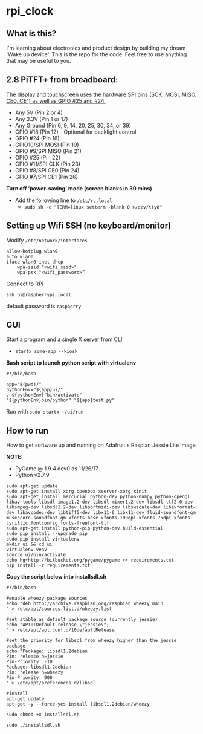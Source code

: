 # rpi_clock

## What is this?
I'm learning about electronics and product design by building my dream 'Wake up device'. This is the repo for the code. Feel free to use anything that may be useful to you.

## 2.8 PiTFT+ from breadboard:
[The display and touchscreen uses the hardware SPI pins (SCK, MOSI, MISO, CE0, CE1) as well as GPIO #25 and #24.](https://www.adafruit.com/product/2298)
* Any 5V (Pin 2 or 4)
* Any 3.3V (Pin 1 or 17)
* Any Ground (Pin 6, 9, 14, 20, 25, 30, 34, or 39)
* GPIO #18 (Pin 12) - Optional for backlight control
* GPIO #24 (Pin 18)
* GPIO10/SPI MOSI (Pin 19)
* GPIO #9/SPI MISO (Pin 21)
* GPIO #25 (Pin 22)
* GPIO #11/SPI CLK (Pin 23)
* GPIO #8/SPI CE0 (Pin 24)
* GPIO #7/SPI CE1 (Pin 26)

**Turn off ‘power-saving’ mode (screen blanks in 30 mins)**
* Add the following line to `/etc/rc.local`
  * `sudo sh -c "TERM=linux setterm -blank 0 >/dev/tty0"`


## Setting up Wifi SSH (no keyboard/monitor)
Modify `/etc/network/interfaces`
```
allow-hotplug wlan0
auto wlan0
iface wlan0 inet dhcp
	wpa-ssid "<wifi_ssid>"
	wpa-psk "<wifi_password>”
```

Connect to RPi
```
ssh pi@raspberrypi.local
```
default password is `raspberry`

## GUI
Start a program and a single X server from CLI
* `startx some-app --kiosk`

**Bash script to launch python script with virtualenv**
```
#!/bin/bash

app="$(pwd)/"
pythonEnv="${app}ui/"
. ${pythonEnv}"bin/activate"
"${pythonEnv}bin/python" "${app}test.py"
```

Run with `sudo startx ~/ui/run`

## How to run
How to get software up and running on Adafruit's Raspian Jessie Lite image

**NOTE:** 
* PyGame @ 1.9.4.dev0 as 11/26/17
* Python v2.7.9

```
sudo apt-get update
sudo apt-get install xorg openbox xserver-xorg xinit
sudo apt-get install mercurial python-dev python-numpy python-opengl libav-tools libsdl-image1.2-dev libsdl-mixer1.2-dev libsdl-ttf2.0-dev libsmpeg-dev libsdl1.2-dev libportmidi-dev libswscale-dev libavformat-dev libavcodec-dev libtiff5-dev libx11-6 libx11-dev fluid-soundfont-gm musescore-soundfont-gm xfonts-base xfonts-100dpi xfonts-75dpi xfonts-cyrillic fontconfig fonts-freefont-ttf
sudo apt-get install python-pip python-dev build-essential 
sudo pip install --upgrade pip 
sudo pip install virtualenv
mkdir ui && cd ui
virtualenv venv
source ui/bin/activate
echo hg+http://bitbucket.org/pygame/pygame >> requirements.txt
pip install -r requirements.txt
```

**Copy the script below into installsdl.sh**
```
#!/bin/bash
  
#enable wheezy package sources
echo "deb http://archive.raspbian.org/raspbian wheezy main
" > /etc/apt/sources.list.d/wheezy.list

#set stable as default package source (currently jessie)
echo "APT::Default-release \"jessie\";
" > /etc/apt/apt.conf.d/10defaultRelease

#set the priority for libsdl from wheezy higher than the jessie package
echo "Package: libsdl1.2debian
Pin: release n=jessie
Pin-Priority: -10
Package: libsdl1.2debian
Pin: release n=wheezy
Pin-Priority: 900
" > /etc/apt/preferences.d/libsdl

#install
apt-get update
apt-get -y --force-yes install libsdl1.2debian/wheezy
```

`sudo chmod +x installsdl.sh`

`sudo ./installsdl.sh`
